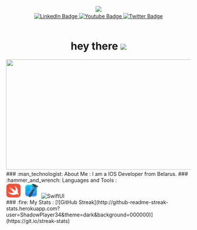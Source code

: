 <div id="header" align="center">
  <img src="https://media.giphy.com/media/QWawolwel5mTnhJ9gH/giphy.gif" width="100"/>

<div id="badges">
  <a href="https://www.linkedin.com/in/andrey-hudik-4a4a33231/">
    <img src="https://img.shields.io/badge/LinkedIn-blue?style=for-the-badge&logo=linkedin&logoColor=white" alt="LinkedIn Badge"/>
  </a>
  <a href="https://www.instagram.com/an.ter.o/">
    <img src="https://img.shields.io/badge/Instagram-pink?style=for-the-badge&logo=instagram&logoColor=white" alt="Youtube Badge"/>
  </a>
  <a href="https://twitter.com/ShadowPlayer234">
    <img src="https://img.shields.io/badge/Twitter-blue?style=for-the-badge&logo=twitter&logoColor=white" alt="Twitter Badge"/>
  </a>
</div>
<img src="https://komarev.com/ghpvc/?username=ShadowPlayer34&style=flat-square&color=blue" alt=""/>
<h1>
  hey there
  <img src="https://media.giphy.com/media/hvRJCLFzcasrR4ia7z/giphy.gif" width="30px"/>
</h1>
</div>
<div align="center">
  <img src="https://media.giphy.com/media/dWesBcTLavkZuG35MI/giphy.gif" width="600" height="300"/>
</div>
<div>
### :man_technologist: About Me :
I am a IOS Developer from Belarus.
### :hammer_and_wrench: Languages and Tools :
<div>
  <img src="https://github.com/devicons/devicon/blob/master/icons/swift/swift-original.svg" title="Swift" alt="Swift" width="40" height="40"/>&nbsp;
  <img src="https://github.com/devicons/devicon/blob/master/icons/xcode/xcode-original.svg" title="Xcode" alt="Xcode" width="40" height="40"/>&nbsp;
  <img src="https://img.icons8.com/color/48/000000/swiftui.png" title="SwiftUI" alt="SwiftUI" width="40" height="40"/>&nbsp;
</div>
### :fire: My Stats :
[![GitHub Streak](http://github-readme-streak-stats.herokuapp.com?user=ShadowPlayer34&theme=dark&background=000000)](https://git.io/streak-stats)
</div>
